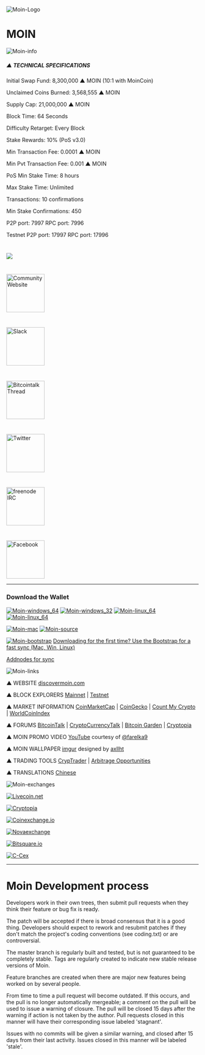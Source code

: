 ![Moin-Logo](http://www.moinmovement.org/uploads/1/7/2/5/17250280/moin-logo-1000x1000_orig.png)

# MOIN


![Moin-info](https://ip.bitcointalk.org/?u=http%3A%2F%2Fi.imgur.com%2FtAcnr9w.jpg&t=580&c=5PmwK70Wig8oYQ)

##### ▲ TECHNICAL SPECIFICATIONS

Initial Swap Fund: 8,300,000 ▲ MOIN (10:1 with MoinCoin)

Unclaimed Coins Burned: 3,568,555 ▲ MOIN

Supply Cap: 21,000,000 ▲ MOIN

Block Time: 64 Seconds

Difficulty Retarget: Every Block

Stake Rewards: 10% (PoS v3.0)

Min Transaction Fee: 0.0001 ▲ MOIN

Min Pvt Transaction Fee: 0.001 ▲ MOIN

PoS Min Stake Time: 8 hours

Max Stake Time: Unlimited

Transactions: 10 confirmations

Min Stake Confirmations: 450

P2P port: 7997 RPC port: 7996

Testnet P2P port: 17997 RPC port: 17996

# <img src="https://ip.bitcointalk.org/?u=http%3A%2F%2Fi.imgur.com%2F0XW4uuk.png&t=580&c=pFacfwa-1R8Ptg">

# <a href="http://moinmovement.org/">
  <img style="height:100px;" alt="Community Website" src="https://discovermoin.com/images/logo.png">
  </a>

# <a href="https://discovermoin.herokuapp.com/">
  <img style="height:100px;" alt="Slack" src="https://ip.bitcointalk.org/?u=http%3A%2F%2Fi.imgur.com%2FdLEg2c6.png&t=580&c=2_J4ESRkfhWaWA">
  </a>

# <a href="https://bitcointalk.org/index.php?topic=1237881.0">
  <img style="height:100px;" alt="Bitcointalk Thread" src="https://dualitypost.files.wordpress.com/2017/05/image1.png?w=193&h=97">
  </a>

# <a href="https://twitter.com/MoinCrypto">
  <img style="height:100px;" alt="Twitter" src="https://ip.bitcointalk.org/?u=http%3A%2F%2Fi.imgur.com%2FMLJqPu4.png&t=580&c=8RbbD1ZNhTmYQg">
  </a>

# <a href="https://kiwiirc.com/client/irc.freenode.net/#moin-crypto">
  <img style="height:100px;" alt="freenode IRC" src="https://ip.bitcointalk.org/?u=http%3A%2F%2Fi.imgur.com%2FamUnKGQ.png&t=580&c=UfvXhDnn7dQdHw">
  </a>

# <a href="https://www.facebook.com/moinproject/">
  <img style="height:100px;" alt="Facebook" src="https://ip.bitcointalk.org/?u=https%3A%2F%2Fi.imgur.com%2FSTZtC2X.png&t=580&c=VYL3qpVfDZNitg">
  </a>

-------------------

### Download the Wallet

[![Moin-windows_64](https://ip.bitcointalk.org/?u=https%3A%2F%2Fi.imgur.com%2F7MtpCQu.png&t=580&c=pbo1HslgMpDgmw)](https://github.com/MOIN/moin/releases/download/v1.2.0.0/moin-1.2.0.0-win64.zip) [![Moin-windows_32](https://ip.bitcointalk.org/?u=http%3A%2F%2Fi.imgur.com%2FHGpTxEQ.png&t=580&c=ERjG6b9WhGFalA)](https://github.com/MOIN/moin/releases/download/v1.2.0.0/moin-1.2.0.0-win32.zip) [![Moin-linux_64](https://ip.bitcointalk.org/?u=https%3A%2F%2Fi.imgur.com%2FgBDGTA8.png&t=580&c=d7tGylJyu8TYbw)](https://github.com/MOIN/moin/releases/download/v1.2.0.0/moin-1.2.0.0-linux64.tar.gz) [![Moin-linux_64](https://ip.bitcointalk.org/?u=http%3A%2F%2Fi.imgur.com%2FttTzwzH.png&t=580&c=9JIg7igx2XFXEA)](https://github.com/MOIN/moin/releases/download/v1.2.0.0/moin-1.2.0.0-linux32.tar.gz)

[![Moin-mac](https://ip.bitcointalk.org/?u=https%3A%2F%2Fi.imgur.com%2F2FM3NIZ.png&t=580&c=3X99_XuxLGNfvg)](https://discovermoin.com/moin-1.2.0.0-osx.dmg) [![Moin-source](https://ip.bitcointalk.org/?u=https%3A%2F%2Fi.imgur.com%2FwVo6jbI.png&t=580&c=fDT9xcwoz2Stcw)](https://github.com/MOIN/MOIN)

[![Moin-bootstrap](https://camo.githubusercontent.com/879a7f1dcbce38d81dcce02e2bdc4a36038f03e4/68747470733a2f2f692e696d6775722e636f6d2f4b6a4d316a4d702e6a7067)](https://github.com/MOIN/MOIN-Bootstrap)
 [Downloading for the first time? Use the Bootstrap for a fast sync (Mac, Win, Linux)](https://github.com/MOIN/MOIN-Bootstrap)

[Addnodes for sync](https://discovermoin.com/nodes.txt)

![Moin-links](https://ip.bitcointalk.org/?u=http%3A%2F%2Fi.imgur.com%2FX43vOaJ.png&t=580&c=KpWiQA89AWqk9w)

 ▲ WEBSITE [discovermoin.com](http://discovermoin.com)


▲ BLOCK EXPLORERS [Mainnet](http://explorer.discovermoin.com/)  |  [Testnet](http://testnet.discovermoin.com/)


▲ MARKET INFORMATION   [CoinMarketCap](http://coinmarketcap.com/currencies/moin/)  |  [CoinGecko](https://www.coingecko.com/en/coins/moin)  |  [Count My Crypto](http://www.countmycrypto.com/)  |  [WorldCoinIndex](http://www.worldcoinindex.com/coin/moin)


▲ FORUMS   [BitcoinTalk](bitcointalk.org/index.php?topic=1237881.0) | [CryptoCurrencyTalk](https://cryptocurrencytalk.com/topic/42679-%F0%9F%94%84%F0%9F%94%84%F0%9F%94%84-%E2%80%95%E2%80%95%E2%80%95%E2%80%95%E2%80%95%E2%80%95%E2%80%95%E2%80%95%E2%80%95-%E2%96%B2-moin-%E2%80%95%E2%80%95%E2%80%95%E2%80%95%E2%80%95%E2%80%95%E2%80%95%E2%80%95%E2%80%95-%F0%9F%94%84%F0%9F%94%84%F0%9F%94%84/)  |  [Bitcoin Garden](https://bitcoingarden.org/forum/index.php?topic=5418.0)  |  [Cryptopia](https://www.cryptopia.co.nz/Forum/Thread/612)


▲ MOIN PROMO VIDEO [YouTube](https://youtu.be/tDdkVhmu96o) courtesy of [@farelka9](https://twitter.com/farelka9)


▲ MOIN WALLPAPER [imgur](http://imgur.com/nBjlnXE) designed by [axllht](https://bitcointalk.org/index.php?action=profile;u=536797)


▲ TRADING TOOLS   [CrypTrader](https://cryptrader.com/charts/ccex/moin/btc)  |  [Arbitrage Opportunities](https://www.cryptopia.co.nz/Arbitrage)


▲ TRANSLATIONS   [Chinese](https://bitcointalk.org/index.php?topic=1384343.0)

![Moin-exchanges](https://ip.bitcointalk.org/?u=http%3A%2F%2Fi.imgur.com%2FKVWP1QZ.png&t=580&c=y_gSUwG8mMFD2w)

[![Livecoin.net](https://www.okchanger.com/payment-systems/preview-file/2108)](https://www.livecoin.net/trade/index?currencyPair=MOIN%2FBTC)

[![Cryptopia](http://i.imgur.com/Hx9xuJJ.png)](https://www.cryptopia.co.nz/Exchange/?market=MOIN_BTC)

[![Coinexchange.io](https://www.coinexchange.io/assets/images/logo_new_2.png)](https://www.coinexchange.io/market/MOIN/BTC)

[![Novaexchange](https://novaexchange.com/static/novaexchange_logo_big.png)](https://novaexchange.com/market/BTC_MOIN/)

[![Bitsquare.io](https://3.bp.blogspot.com/-GqaHKH1E53A/WAlqgzPw43I/AAAAAAAACb0/Zp3l6NP_CM4y_0-TpN8Buomb85qG9x6ZgCLcB/s1600/bitsquare.png)](https://bitsquare.io/)

[![C-Cex](https://www.cryptocompare.com/media/20008/ccex-logo.png)](https://c-cex.com/?p=moin-btc)

-------------------

# Moin Development process

Developers work in their own trees, then submit pull requests when they think their feature or bug fix is ready.

The patch will be accepted if there is broad consensus that it is a good thing. Developers should expect to rework and resubmit patches if they don't match the project's coding conventions (see coding.txt) or are controversial.

The master branch is regularly built and tested, but is not guaranteed to be completely stable. Tags are regularly created to indicate new stable release versions of Moin.

Feature branches are created when there are major new features being worked on by several people.

From time to time a pull request will become outdated. If this occurs, and the pull is no longer automatically mergeable; a comment on the pull will be used to issue a warning of closure. The pull will be closed 15 days after the warning if action is not taken by the author. Pull requests closed in this manner will have their corresponding issue labeled 'stagnant'.

Issues with no commits will be given a similar warning, and closed after 15 days from their last activity. Issues closed in this manner will be labeled 'stale'.
